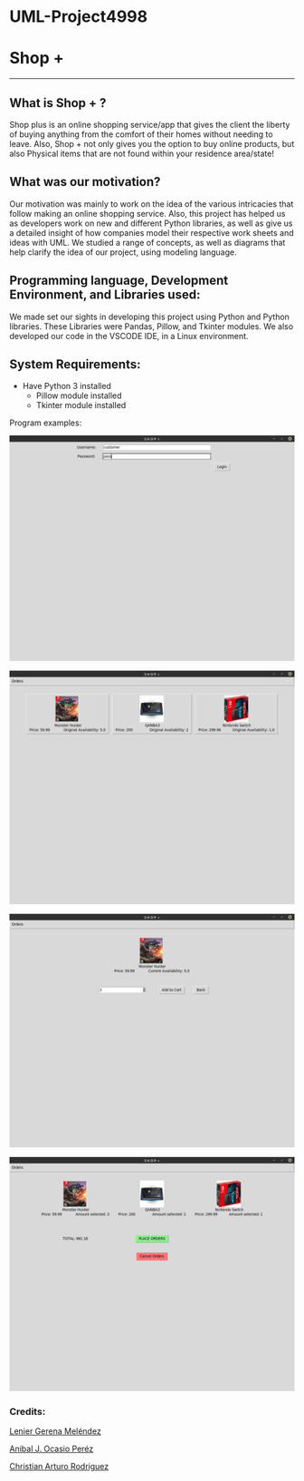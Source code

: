 # UML-Project4998

# Shop +
--- 
## What is Shop + ?

Shop plus is an online shopping service/app that gives the client the liberty of buying anything from the comfort of their homes without needing to leave. Also, Shop + not only gives you the option to buy online products, but also Physical items that are not found within your residence area/state!

## What was our motivation?

Our motivation was mainly to work on the idea of the various intricacies that follow making an online shopping service. Also, this project has helped us as developers work on new and different Python libraries, as well as give us a detailed insight of how companies model their respective work sheets and ideas with UML. We studied a range of concepts, as well as diagrams that help clarify the idea of our project, using modeling language.

## Programming language, Development Environment, and Libraries used:

We made set our sights in developing this project using Python and Python libraries. These Libraries were Pandas, Pillow, and Tkinter modules. We also developed our code in the VSCODE IDE, in a Linux environment.

## System Requirements:

* Have Python 3 installed
  * Pillow module installed
  * Tkinter module installed

Program examples:


![Login_Screen](https://github.com/Suaniel/UML-Project4998/blob/GUI/Example_images/Shop_plus_login_example.png)

![Main_Screen](https://github.com/Suaniel/UML-Project4998/blob/GUI/Example_images/Shop_plus_mainScreen_example.png)

![Purchase_Screen](https://github.com/Suaniel/UML-Project4998/blob/GUI/Example_images/Shop_plus_purchaseScreen_example.png)

![Cart_Screen](https://github.com/Suaniel/UML-Project4998/blob/GUI/Example_images/Shop_plus_cartScreen_example.png)


### Credits:

[Lenier Gerena Meléndez](https://github.com/Suaniel "Lenier's Github")

[Anibal J. Ocasio Peréz](https://github.com/anibal19)

[Christian Arturo Rodriguez](https://github.com/Sn1ks)
